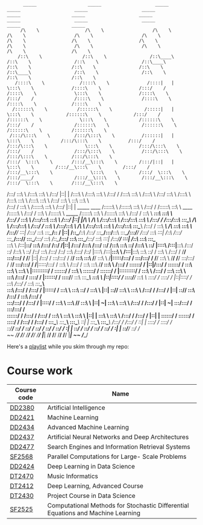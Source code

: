           _____                   _____                    _____                    _____                    _____                    _____                    _____                   _____                    _____                    _____                    _____                    _____                   _____                   _____          
         /\    \                 /\    \                  /\    \                  /\    \                  /\    \                  /\    \                  /\    \                 /\    \                  /\    \                  /\    \                  /\    \                  /\    \                 /\    \                 /\    \         
        /::\    \               /::\    \                /::\____\                /::\    \                /::\    \                /::\____\                /::\    \               /::\    \                /::\    \                /::\____\                /::\    \                /::\    \               /::\    \               /::\    \        
       /::::\    \             /::::\    \              /::::|   |                \:::\    \              /::::\    \              /:::/    /               /::::\    \              \:::\    \              /::::\    \              /:::/    /               /::::\    \              /::::\    \             /::::\    \             /::::\    \       
      /::::::\    \           /::::::\    \            /:::::|   |                 \:::\    \            /::::::\    \            /:::/    /               /::::::\    \              \:::\    \            /::::::\    \            /:::/    /               /::::::\    \            /::::::\    \           /::::::\    \           /::::::\    \      
     /:::/\:::\    \         /:::/\:::\    \          /::::::|   |                  \:::\    \          /:::/\:::\    \          /:::/    /               /:::/\:::\    \              \:::\    \          /:::/\:::\    \          /:::/    /               /:::/\:::\    \          /:::/\:::\    \         /:::/\:::\    \         /:::/\:::\    \     
    /:::/  \:::\    \       /:::/__\:::\    \        /:::/|::|   |                   \:::\    \        /:::/__\:::\    \        /:::/    /               /:::/__\:::\    \              \:::\    \        /:::/  \:::\    \        /:::/____/               /:::/__\:::\    \        /:::/__\:::\    \       /:::/  \:::\    \       /:::/__\:::\    \    
   /:::/    \:::\    \     /::::\   \:::\    \      /:::/ |::|   |                   /::::\    \      /::::\   \:::\    \      /:::/    /               /::::\   \:::\    \             /::::\    \      /:::/    \:::\    \      /::::\    \              /::::\   \:::\    \      /::::\   \:::\    \     /:::/    \:::\    \      \:::\   \:::\    \   
  /:::/    / \:::\    \   /::::::\   \:::\    \    /:::/  |::|   | _____    ____    /::::::\    \    /::::::\   \:::\    \    /:::/    /               /::::::\   \:::\    \   ____    /::::::\    \    /:::/    / \:::\    \    /::::::\    \   _____    /::::::\   \:::\    \    /::::::\   \:::\    \   /:::/    / \:::\    \   ___\:::\   \:::\    \  
 /:::/    /   \:::\ ___\ /:::/\:::\   \:::\    \  /:::/   |::|   |/\    \  /\   \  /:::/\:::\    \  /:::/\:::\   \:::\    \  /:::/    /               /:::/\:::\   \:::\____\ /\   \  /:::/\:::\    \  /:::/    /   \:::\    \  /:::/\:::\    \ /\    \  /:::/\:::\   \:::\    \  /:::/\:::\   \:::\____\ /:::/    /   \:::\ ___\ /\   \:::\   \:::\    \ 
/:::/____/     \:::|    /:::/  \:::\   \:::\____\/:: /    |::|   /::\____\/::\   \/:::/  \:::\____\/:::/__\:::\   \:::\____\/:::/____/               /:::/  \:::\   \:::|    /::\   \/:::/  \:::\____\/:::/____/     \:::\____\/:::/  \:::\    /::\____\/:::/  \:::\   \:::\____\/:::/  \:::\   \:::|    /:::/____/     \:::|    /::\   \:::\   \:::\____\
\:::\    \     /:::|____\::/    \:::\  /:::/    /\::/    /|::|  /:::/    /\:::\  /:::/    \::/    /\:::\   \:::\   \::/    /\:::\    \               \::/   |::::\  /:::|____\:::\  /:::/    \::/    /\:::\    \      \::/    /\::/    \:::\  /:::/    /\::/    \:::\  /:::/    /\::/   |::::\  /:::|____\:::\    \     /:::|____\:::\   \:::\   \::/    /
 \:::\    \   /:::/    / \/____/ \:::\/:::/    /  \/____/ |::| /:::/    /  \:::\/:::/    / \/____/  \:::\   \:::\   \/____/  \:::\    \               \/____|:::::\/:::/    / \:::\/:::/    / \/____/  \:::\    \      \/____/  \/____/ \:::\/:::/    /  \/____/ \:::\/:::/    /  \/____|:::::\/:::/    / \:::\    \   /:::/    / \:::\   \:::\   \/____/ 
  \:::\    \ /:::/    /           \::::::/    /           |::|/:::/    /    \::::::/    /            \:::\   \:::\    \       \:::\    \                    |:::::::::/    /   \::::::/    /            \:::\    \                       \::::::/    /            \::::::/    /         |:::::::::/    /   \:::\    \ /:::/    /   \:::\   \:::\    \     
   \:::\    /:::/    /             \::::/    /            |::::::/    /      \::::/____/              \:::\   \:::\____\       \:::\    \                   |::|\::::/    /     \::::/____/              \:::\    \                       \::::/    /              \::::/    /          |::|\::::/    /     \:::\    /:::/    /     \:::\   \:::\____\    
    \:::\  /:::/    /              /:::/    /             |:::::/    /        \:::\    \               \:::\   \::/    /        \:::\    \                  |::| \::/____/       \:::\    \               \:::\    \                      /:::/    /               /:::/    /           |::| \::/____/       \:::\  /:::/    /       \:::\  /:::/    /    
     \:::\/:::/    /              /:::/    /              |::::/    /          \:::\    \               \:::\   \/____/          \:::\    \                 |::|  ~|              \:::\    \               \:::\    \                    /:::/    /               /:::/    /            |::|  ~|              \:::\/:::/    /         \:::\/:::/    /     
      \::::::/    /              /:::/    /               /:::/    /            \:::\    \               \:::\    \               \:::\    \                |::|   |               \:::\    \               \:::\    \                  /:::/    /               /:::/    /             |::|   |               \::::::/    /           \::::::/    /      
       \::::/    /              /:::/    /               /:::/    /              \:::\____\               \:::\____\               \:::\____\               \::|   |                \:::\____\               \:::\____\                /:::/    /               /:::/    /              \::|   |                \::::/    /             \::::/    /       
        \::/____/               \::/    /                \::/    /                \::/    /                \::/    /                \::/    /                \:|   |                 \::/    /                \::/    /                \::/    /                \::/    /                \:|   |                 \::/____/               \::/    /        
         ~~                      \/____/                  \/____/                  \/____/                  \/____/                  \/____/                  \|___|                  \/____/                  \/____/                  \/____/                  \/____/                  \|___|                  ~~                      \/____/         
                                                                                                                                                                                                                                                                                                                                                          
Here's a [playlist](https://open.spotify.com/playlist/7c6bvGpz7go53lyvRLlgvt?si=aa235c938ddc4ad7) while you skim through my repo: 

# Course work
|**Course code**|**Name**|
|---|---|
|[DD2380](https://www.kth.se/student/kurser/kurs/DD2380?l=en) |Artificial Intelligence|
|[DD2421](https://www.kth.se/student/kurser/kurs/DD2421?l=en) |Machine Learning|
|[DD2434](https://www.kth.se/student/kurser/kurs/DD2434?l=en) |Advanced Machine Learning|
|[DD2437](https://www.kth.se/student/kurser/kurs/DD2437?l=en) |Artificial Neural Networks and Deep Architectures|
|[DD2477](https://www.kth.se/student/kurser/kurs/DD2477?l=en) |Search Engines and Information Retrieval Systems|
|[SF2568](https://www.kth.se/student/kurser/kurs/DD2568?l=en) |Parallel Computations for Large- Scale Problems|
|[DD2424](https://www.kth.se/student/kurser/kurs/DD2424?l=en) |Deep Learning in Data Science|
|[DT2470](https://www.kth.se/student/kurser/kurs/DD2470?l=en) |Music Informatics|
|[DT2412](https://www.kth.se/student/kurser/kurs/DD2412?l=en) |Deep Learning, Advanced Course|
|[DT2430](https://www.kth.se/student/kurser/kurs/DD2430?l=en) |Project Course in Data Science|
|[SF2525](https://www.kth.se/student/kurser/kurs/SF2525?l=en) |Computational Methods for Stochastic Differential Equations and Machine Learning|
